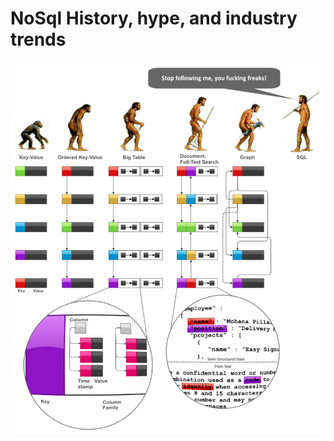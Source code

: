 # NoSql History, hype, and industry trends #

![Still following me](../../media/NoSqlStopFollowingMe.png)